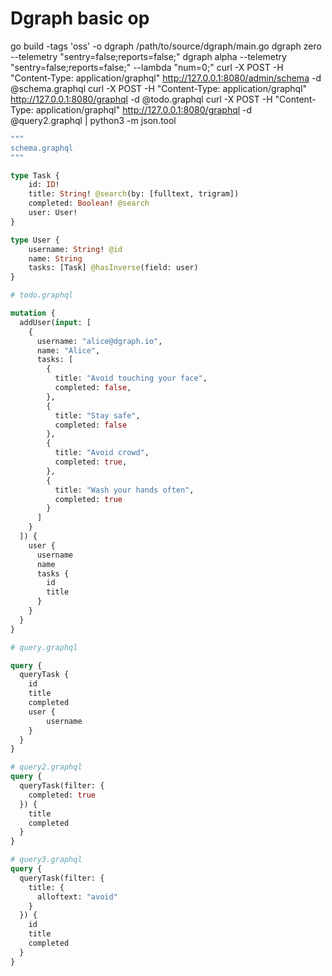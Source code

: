 # Dgraph basic op

go build -tags 'oss' -o dgraph /path/to/source/dgraph/main.go
dgraph zero --telemetry "sentry=false;reports=false;"
dgraph alpha --telemetry "sentry=false;reports=false;" --lambda "num=0;"
curl -X POST -H "Content-Type: application/graphql" http://127.0.0.1:8080/admin/schema -d @schema.graphql
curl -X POST -H "Content-Type: application/graphql" http://127.0.0.1:8080/graphql -d @todo.graphql
curl -X POST -H "Content-Type: application/graphql" http://127.0.0.1:8080/graphql -d @query2.graphql | python3 -m json.tool

```graphql
"""
schema.graphql
"""

type Task {
    id: ID!
    title: String! @search(by: [fulltext, trigram])
    completed: Boolean! @search
    user: User!
}

type User {
    username: String! @id
    name: String
    tasks: [Task] @hasInverse(field: user)
}
```

```graphql
# todo.graphql

mutation {
  addUser(input: [
    {
      username: "alice@dgraph.io",
      name: "Alice",
      tasks: [
        {
          title: "Avoid touching your face",
          completed: false,
        },
        {
          title: "Stay safe",
          completed: false
        },
        {
          title: "Avoid crowd",
          completed: true,
        },
        {
          title: "Wash your hands often",
          completed: true
        }
      ]
    }
  ]) {
    user {
      username
      name
      tasks {
        id
        title
      }
    }
  }
}
```

```graphql
# query.graphql

query {
  queryTask {
    id
    title
    completed
    user {
        username
    }
  }
}

# query2.graphql
query {
  queryTask(filter: {
    completed: true
  }) {
    title
    completed
  }
}

# query3.graphql
query {
  queryTask(filter: {
    title: {
      alloftext: "avoid"
    }
  }) {
    id
    title
    completed
  }
}
```
